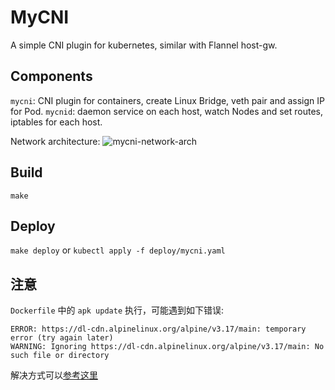 # MyCNI

A simple CNI plugin for kubernetes, similar with Flannel host-gw.

## Components
`mycni`: CNI plugin for containers, create Linux Bridge, veth pair and assign IP for Pod.
`mycnid`: daemon service on each host, watch Nodes and set routes, iptables for each host.

Network architecture:
![mycni-network-arch](./doc/k8s-mycni-arch.png)

## Build
`make`

## Deploy
`make deploy` or `kubectl apply -f deploy/mycni.yaml`

## 注意
`Dockerfile` 中的 `apk update` 执行，可能遇到如下错误:
```shell
ERROR: https://dl-cdn.alpinelinux.org/alpine/v3.17/main: temporary error (try again later)
WARNING: Ignoring https://dl-cdn.alpinelinux.org/alpine/v3.17/main: No such file or directory
```
解决方式可以[参考这里](https://github.com/gliderlabs/docker-alpine/issues/386#issuecomment-376523853)
